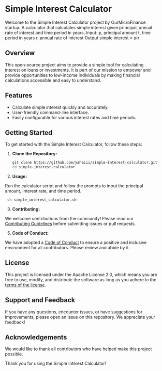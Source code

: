 # Simple Interest Calculator

Welcome to the Simple Interest Calculator project by OurMicroFinance startup. A calculator that calculates simple interest given principal, annual rate of interest and time period in years.
Input:
   p, principal amount
   t, time period in years
   r, annual rate of interest
Output
   simple interest = p*t*r

## Overview

This open-source project aims to provide a simple tool for calculating interest on loans or investments. It is part of our mission to empower and provide opportunities to low-income individuals by making financial calculations accessible and easy to understand.

## Features

- Calculate simple interest quickly and accurately.
- User-friendly command-line interface.
- Easily configurable for various interest rates and time periods.

## Getting Started

To get started with the Simple Interest Calculator, follow these steps:

1. **Clone the Repository:**

   ```bash
   git clone https://github.com/yahaiii/simple-interest-calculator.git
   cd simple-interest-calculator
   ```
   
2. **Usage:**
   
Run the calculator script and follow the prompts to input the principal amount, interest rate, and time period.

  ```bash
   sh simple_interest_calculator.sh
   ```

3. **Contributing:**

We welcome contributions from the community! Please read our [Contributing Guidelines](CONTRIBUTING.md) before submitting issues or pull requests.

5. **Code of Conduct:**
   
We have adopted a [Code of Conduct](CODE_OF_CONDUCT.md) to ensure a positive and inclusive environment for all contributors. Please review and abide by it.

## License

This project is licensed under the Apache License 2.0, which means you are free to use, modify, and distribute the software as long as you adhere to the [terms of the license](LICENSE.md).

## Support and Feedback

If you have any questions, encounter issues, or have suggestions for improvements, please open an issue on this repository. We appreciate your feedback!

## Acknowledgements

We would like to thank all contributors who have helped make this project possible.

Thank you for using the Simple Interest Calculator!

